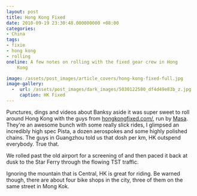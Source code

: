 ```yaml
---
layout: post
title: Hong Kong Fixed
date: 2010-09-19 23:30:48.000000000 +08:00
categories:
- China
tags:
- fixie
- hong kong
- rolling
oneline: A few notes on rolling with the fixed gear crew in Hong
    Kong

image: /assets/post_images/article_covers/hong-kong-fixed-full.jpg
image-gallery:
  -  url: /assets/post_images/dark_images/5030122580_df4d49e83b_z.jpg
     caption: HK Fixed
---
```

Punctures, dings and videos about Banksy aside it was super sweet to roll around Hong Kong with the guys from <a href="http://www.hongkongfixed.com/">hongkongfixed.com/</a>, run by <a href="http://www.verymasa.com/">Masa</a>. They're an awesome bunch with some really slick rides, I glimpsed an incredibly high spec Pista, a dozen aerospokes and some highly polished chains. The guys in Guangzhou told us that dosh per km, HK outspend everybody. True that. 

We rolled past the old airport for a screening of and then paced it back at dusk to the Star Ferry through the flowing TST traffic.

Ignoring the mountain that is Central, HK is great for riding. Be warned though, there are about four bike shops in the city, three of them on the same street in Mong Kok.

